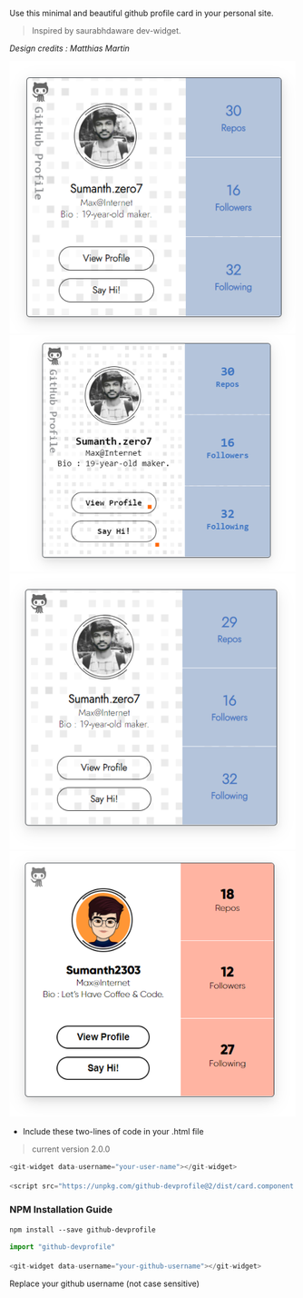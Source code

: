 Use this minimal and beautiful github profile card in your personal site.


> Inspired by saurabhdaware dev-widget.

*Design credits : Matthias Martin*

![alt text](https://raw.githubusercontent.com/MovingMelody/github-devprofile/main/src/githubDEV2.png "Logo Title Text 1")
![alt text](https://raw.githubusercontent.com/MovingMelody/github-devprofile/main/src/githubDEV.png "Logo Title Text 1")
![alt text](https://raw.githubusercontent.com/MovingMelody/github-devprofile/main/src/mirror.png "Logo Title Text 1")
![alt text](https://raw.githubusercontent.com/MovingMelody/Premium-Fonts/master/Annotation%202020-06-19%20171727.png "Logo Title Text 1")


- Include these two-lines of code in your .html file
> current version 2.0.0

```javascript
<git-widget data-username="your-user-name"></git-widget>

<script src="https://unpkg.com/github-devprofile@2/dist/card.component.min.mjs" type="module"></script>
```

### NPM Installation Guide

` npm install --save github-devprofile `


```javascript
import "github-devprofile"

<git-widget data-username="your-github-username"></git-widget>
```

Replace your github username (not case sensitive)
